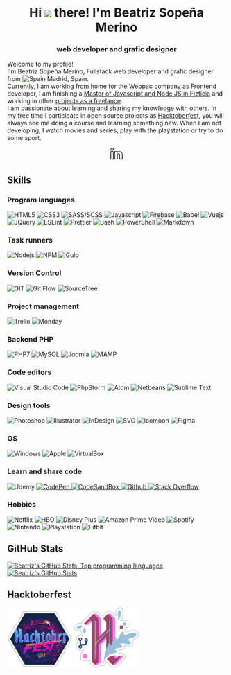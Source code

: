 <h1 align="center">
	Hi <img src="https://media.giphy.com/media/hvRJCLFzcasrR4ia7z/giphy.gif" width="25px"> there!
	I'm Beatriz Sopeña Merino
</h1>
<h3 align="center">
	web developer and grafic designer
</h3>

<p>
	Welcome to my profile! <br>
	I'm Beatriz Sopeña Merino, Fullstack web developer and grafic designer from <img width="15px" src="https://www.flaticon.com/svg/static/icons/svg/323/323365.svg" alt="Spain"> Madrid, Spain.<br>
	Currently, I am working from home for the <a href="https://www.webpac.com/" target="_blank">Webpac</a> company as Frontend developer, I am finishing a <a href="https://github.com/beatrizsmerino/exercises-javascript-node" target="_blank">Master of Javascript and Node JS in Fizticia</a> and working in other <a href="https://www.crcanine.com/" target="_blank">projects as a freelance</a>.
	<br>
	I am passionate about learning and sharing my knowledge with others. In my free time I participate in open source projects as <a href="https://hacktoberfest.digitalocean.com/" target="_blank">Hacktoberfest</a>, you will always see me doing a course and learning something new. When I am not developing, I watch movies and series, play with the playstation or try to do some sport.
</p>

<p align='center'>
	<a href="https://www.linkedin.com/in/beatrizsmerino/" target="_blank">
		<img src="images/social-media/linkedin.gif" alt="Beatriz`s Linkedin" width="30px" target="_blank"/>
	</a>
</p>

<h2>Skills</h2>
<h3>Program languages</h3>
<p>
	<img alt="HTML5" src="https://img.shields.io/badge/-HTML5-E34F26?style=for-the-badge&logo=html5&logoColor=white" />
	<img alt="CSS3" src="https://img.shields.io/badge/-Css3-2173F6?style=for-the-badge&logo=css3&logoColor=white" />
	<img alt="SASS/SCSS"
		src="https://img.shields.io/badge/-SASS/SCSS-CC6699?style=for-the-badge&logo=sass&logoColor=white" />
	<img alt="Javascript"
		src="https://img.shields.io/badge/-Javascript-F7DF1E?style=for-the-badge&logo=javascript&logoColor=black" />
	<img alt="Firebase"
		src="https://img.shields.io/badge/-Firebase-FFCA28?style=for-the-badge&logo=firebase&logoColor=white" />
	<img alt="Babel" src="https://img.shields.io/badge/-babel-F9DC3E?style=for-the-badge&logo=babel&logoColor=000000" />
	<img alt="Vuejs" src="https://img.shields.io/badge/-Vue-3FB280?style=for-the-badge&logo=Vue.js&logoColor=white" />
	<img alt="JQuery"
		src="https://img.shields.io/badge/-JQuery-183353?style=for-the-badge&logo=JQuery&logoColor=white" />
	<img alt="ESLint"
		src="https://img.shields.io/badge/-ESLint-4B32C3?style=for-the-badge&logo=eslint&logoColor=white" />
	<img alt="Prettier"
		src="https://img.shields.io/badge/-Prettier-1A2B34?style=for-the-badge&logo=prettier&logoColor=white" />
	<img alt="Bash" src="https://img.shields.io/badge/Bash-3D4648?style=for-the-badge&logo=gnu-bash&logoColor=white" />
	<img alt="PowerShell" src="https://img.shields.io/badge/PowerShell-5391FE?style=for-the-badge&logo=PowerShell&logoColor=white" />
	<img alt="Markdown"
		src="https://img.shields.io/badge/-Markdown-000000?style=for-the-badge&logo=Markdown&logoColor=white" />
</p>

<h3>Task runners</h3>
<p>
	<img alt="Nodejs" src="https://img.shields.io/badge/-Nodejs-43853d?style=for-the-badge&logo=Node.js&logoColor=white" />
	<img alt="NPM" src="https://img.shields.io/badge/-NPM-CB3837?style=for-the-badge&logo=npm&logoColor=white" />
	<img alt="Gulp" src="https://img.shields.io/badge/-Gulp-D34A47?style=for-the-badge&logo=gulp&logoColor=white" />
</p>

<h3>Version Control</h3>
<p>
	<img alt="github actions"
		src="https://img.shields.io/badge/-Github_Actions-2088FF?style=for-the-badge&logo=github-actions&logoColor=white" style="display: none;"/>
	<img alt="GIT" src="https://img.shields.io/badge/-Git-F14E32?style=for-the-badge&logo=git&logoColor=white" />
	<img alt="Git Flow"
		src="https://img.shields.io/badge/-Git Flow-0288A6?style=for-the-badge&logo=git&logoColor=white" />
	<img alt="SourceTree"
		src="https://img.shields.io/badge/-SourceTree-0047B3?style=for-the-badge&logo=Atlassian&logoColor=white" />
	<img alt="GitKraken"
		src="https://img.shields.io/badge/-GitKraken-189287?style=for-the-badge&logo=gitKraken&logoColor=white" style="display: none;"/>
</p>

<h3>Project management</h3>
<p>
	<img alt="Trello"
		src="https://img.shields.io/badge/-Trello-2D70C1?style=for-the-badge&logo=Trello&logoColor=white" />
	<img alt="Monday"
		src="https://img.shields.io/badge/-Monday-D80764?style=for-the-badge&logo=Monday&logoColor=white" />
</p>

<h3>Backend PHP</h3>
<p>
	<img alt="PHP7" src="https://img.shields.io/badge/-PHP7-5F82BB?style=for-the-badge&logo=PHP&logoColor=white" />
	<img alt="MySQL" src="https://img.shields.io/badge/-MySQL-F29111?style=for-the-badge&logo=MySQL&logoColor=00758F" />
	<img alt="Joomla" src="https://img.shields.io/badge/-Joomla-2E739E?style=for-the-badge&logo=Joomla&logoColor=white" />
	<img alt="MAMP" src="https://img.shields.io/badge/-Mamp-707072?style=for-the-badge&logo=tool&logoColor=707072" />
</p>

<h3>Code editors</h3>
<p>
<img alt="Visual Studio Code"
		src="https://img.shields.io/badge/-Visual Studio Code-005BA4?style=for-the-badge&logo=Visual+Studio+Code&logoColor=white" />
	<img alt="PhpStorm"
		src="https://img.shields.io/badge/-PhpStorm-7A59F7?style=for-the-badge&logo=JetBrains&logoColor=white" />
	<img alt="Atom" src="https://img.shields.io/badge/-Atom-5CB4AF?style=for-the-badge&logo=Atom&logoColor=white" />
	<img alt="Netbeans"
		src="https://img.shields.io/badge/-Netbeans-1B6AC6?style=for-the-badge&logo=Apache-Netbeans&logoColor=white" />
	<img alt="Sublime Text"
		src="https://img.shields.io/badge/-Sublime Text-222222?style=for-the-badge&logo=Sublime+Text&logoColor=FF9800" />
</p>

<h3>Design tools</h3>
<p>
	<img alt="Photoshop"
		src="https://img.shields.io/badge/-Photoshop-31A8FF?style=for-the-badge&logo=Adobe-Photoshop&logoColor=white" />
	<img alt="Illustrator"
		src="https://img.shields.io/badge/-Illustrator-FF9A00?style=for-the-badge&logo=Adobe-Illustrator&logoColor=white" />
	<img alt="InDesign"
		src="https://img.shields.io/badge/-InDesign-EE3D8F?style=for-the-badge&logo=Adobe-InDesign&logoColor=white" />
	<img alt="SVG" src="https://img.shields.io/badge/-SVG-F6AB3A?style=for-the-badge&logo=svg&logoColor=black" />
	<img alt="Icomoon"
		src="https://img.shields.io/badge/-Icomoon-825794?&style=for-the-badge&logo=Icomoon&logoColor=white" />
	<img alt="Figma" src="https://img.shields.io/badge/-Figma-F24E1D?&style=for-the-badge&logo=Figma&logoColor=white" />
</p>

<h3>OS</h3>
<p>
	<img alt="Windows"
		src="https://img.shields.io/badge/-Windows-0078D6?style=for-the-badge&logo=Windows&logoColor=white" />
	<img alt="Apple" src="https://img.shields.io/badge/-Mac-999999?style=for-the-badge&logo=apple&logoColor=white" />
	<img alt="VirtualBox" src="https://img.shields.io/badge/-VirtualBox-183A61?style=for-the-badge&logo=virtualbox&logoColor=white" />
</p>

<h3>Learn and share code</h3>
<p>
	<img alt="Udemy" src="https://img.shields.io/badge/-Udemy-EC5252?&style=for-the-badge&logo=Udemy&logoColor=white" />
	<a href="https://codepen.io/beatrizsmerino/" target="_blank">
		<img alt="CodePen" src="https://img.shields.io/badge/-Codepen-47cf73?&style=for-the-badge&logo=Codepen&logoColor=ffffff" />
	</a>
	<a href="https://codesandbox.io/u/beatrizsmerino" target="_blank">
		<img alt="CodeSandBox"
		src="https://img.shields.io/badge/-CodeSandBox-204056?style=for-the-badge&logo=CodeSandBox&logoColor=white" />
	</a>
	<a href="https://github.com/beatrizsmerino" target="_blank">
		<img alt="Github" src="https://img.shields.io/badge/-Github-181717?style=for-the-badge&logo=Github&logoColor=white" />
	</a>
	<a href="https://stackoverflow.com/users/10855837/beatrizsmerino" target="_blank">
		<img alt="Stack Overflow" src="https://img.shields.io/badge/-Stack Overflow-FE7A16?style=for-the-badge&logo=Stackoverflow&logoColor=white" />
	</a>
</p>

<h3>Hobbies</h3>
<p>
	<img alt="Netflix"
		src="https://img.shields.io/badge/-Netflix-E50914?&style=for-the-badge&logo=netflix&logoColor=white" />
	<img alt="HBO" src="https://img.shields.io/badge/-HBO-000000?&style=for-the-badge&logo=HBO&logoColor=white" />
	<img alt="Disney Plus"
		src="https://img.shields.io/badge/-DisneyPlus-214396?&style=for-the-badge&logo=Disney&logoColor=white" />
	<img alt="Amazon Prime Video"
		src="https://img.shields.io/badge/-Amazon Prime Video-0F79AF?&style=for-the-badge&logo=Amazon&?logoWidth=40&logoColor=white" />
	<img alt="Spotify"
		src="https://img.shields.io/badge/-Spotify-000000?&style=for-the-badge&message=Spotify&color=222222&logo=Spotify&logoColor=1ED760" />
	<img alt="Nintendo"
		src="https://img.shields.io/badge/-Nintendo-E60011?&style=for-the-badge&logo=nintendo&logoColor=white" />
	<img alt="Playstation"
		src="https://img.shields.io/badge/-Playstation-003791?&style=for-the-badge&logo=Playstation&logoColor=white" />
	<img alt="Fitbit"
		src="https://img.shields.io/badge/-Fitbit-00B0B9?&style=for-the-badge&logo=Fitbit&logoColor=white" />
</p>

<h2>GitHub Stats</h2>

<p>
	<a href="https://github.com/beatrizsmerino/" target="_blank">
		<img src="https://github-readme-stats.vercel.app/api/top-langs/?username=beatrizsmerino&hide=html&theme=vue-dark&show_icons=true" alt="Beatriz's GitHub Stats: Top programming languages"/>
	</a>
	<a href="https://github.com/beatrizsmerino/" target="_blank">
		<img src="https://github-readme-stats.vercel.app/api?username=beatrizsmerino&count_private=true&theme=vue-dark&show_icons=true" alt="Beatriz's GitHub Stats"/>
	</a>
</p>

<h2>Hacktoberfest</h2>

<p>
	<img src="images/hacktoberfest/hacktoberfest-2019.png" alt="Hacktoberfest 2019" width="150px"/>
	<img src="images/hacktoberfest/hacktoberfest-2020.png" alt="Hacktoberfest 2020" width="150px"/>
</p>